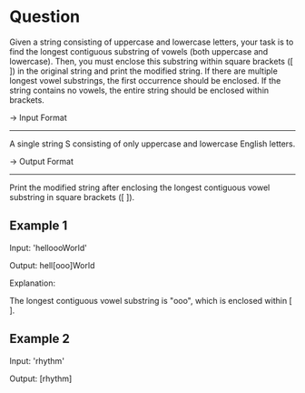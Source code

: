 # Question
Given a string consisting of uppercase and lowercase letters, your task is to find the longest contiguous substring of vowels (both uppercase and lowercase). Then, you must enclose this substring within square brackets ([ ]) in the original string and print the modified string.
If there are multiple longest vowel substrings, the first occurrence should be enclosed. If the string contains no vowels, the entire string should be enclosed within brackets.

-> Input Format
- - - - - - - -
A single string S consisting of only uppercase and lowercase English letters.

-> Output Format
- - - - - - - - -
Print the modified string after enclosing the longest contiguous vowel substring in square brackets ([ ]).

Example 1
---------
Input:  'helloooWorld'

Output:  hell[ooo]World

Explanation:

The longest contiguous vowel substring is "ooo", which is enclosed within [ ].

Example 2
---------
Input:  'rhythm'

Output:  [rhythm]
